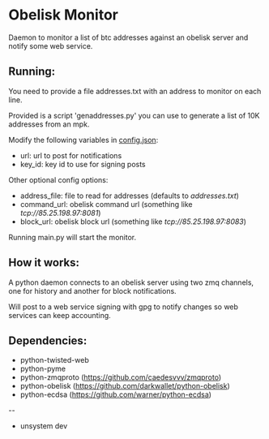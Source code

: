 Obelisk Monitor
====================

Daemon to monitor a list of btc addresses against an
obelisk server and notify some web service.

Running:
--------------------
You need to provide a file addresses.txt with an address
to monitor on each line.

Provided is a script 'genaddresses.py' you can use to generate
a list of 10K addresses from an mpk.

Modify the following variables in [config.json](config.json):
 * url: url to post for notifications
 * key_id: key id to use for signing posts

Other optional config options:
 * address_file: file to read for addresses (defaults to *addresses.txt*)
 * command_url: obelisk command url (something like *tcp://85.25.198.97:8081*)
 * block_url: obelisk block url (something like *tcp://85.25.198.97:8083*)

Running main.py will start the monitor.

How it works:
--------------------
A python daemon connects to an obelisk server using two zmq
channels, one for history and another for block notifications.

Will post to a web service signing with gpg to notify
changes so web services can keep accounting.

Dependencies:
----------------

* python-twisted-web
* python-pyme
* python-zmqproto (https://github.com/caedesvvv/zmqproto)
* python-obelisk (https://github.com/darkwallet/python-obelisk)
* python-ecdsa (https://github.com/warner/python-ecdsa)

--

- unsystem dev
